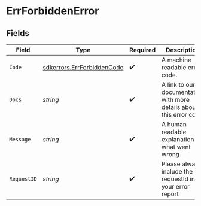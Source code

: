 # ErrForbiddenError


## Fields

| Field                                                                    | Type                                                                     | Required                                                                 | Description                                                              | Example                                                                  |
| ------------------------------------------------------------------------ | ------------------------------------------------------------------------ | ------------------------------------------------------------------------ | ------------------------------------------------------------------------ | ------------------------------------------------------------------------ |
| `Code`                                                                   | [sdkerrors.ErrForbiddenCode](../../models/sdkerrors/errforbiddencode.md) | :heavy_check_mark:                                                       | A machine readable error code.                                           | FORBIDDEN                                                                |
| `Docs`                                                                   | *string*                                                                 | :heavy_check_mark:                                                       | A link to our documentation with more details about this error code      | https://unkey.dev/docs/api-reference/errors/code/FORBIDDEN               |
| `Message`                                                                | *string*                                                                 | :heavy_check_mark:                                                       | A human readable explanation of what went wrong                          |                                                                          |
| `RequestID`                                                              | *string*                                                                 | :heavy_check_mark:                                                       | Please always include the requestId in your error report                 | req_1234                                                                 |